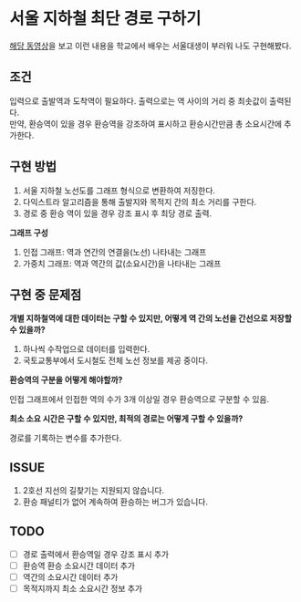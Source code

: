 # 서울 지하철 최단 경로 구하기

[해당 동영상](https://www.youtube.com/watch?v=_y6sPa3TZz4)을 보고 이런 내용을 학교에서 배우는 서울대생이 부러워 나도 구현해봤다. 

## 조건
입력으로 출발역과 도착역이 필요하다. 출력으로는 역 사이의 거리 중 최솟값이 출력된다.\
만약, 환승역이 있을 경우 환승역을 강조하여 표시하고 환승시간만큼 총 소요시간에 추가한다.

## 구현 방법

1. 서울 지하철 노선도를 그래프 형식으로 변환하여 저징한다.
2. 다익스트라 알고리즘을 통해 출발지와 목적지 간의 최소 거리를 구한다.
3. 경로 중 환승 역이 있을 경우 강조 표시 후 최당 경로 출력.

<b>그래프 구성</b>
1. 인접 그래프: 역과 연간의 연결을(노선) 나타내는 그래프
2. 가중치 그래프: 역과 역간의 값(소요시간)을 나타내는 그래프

## 구현 중 문제점

<b>개별 지하철역에 대한 데이터는 구할 수 있지만, 어떻게 역 간의 노선을 간선으로 저장할 수 있을까?</b> 

1. 하나씩 수작업으로 데이터를 입력한다.
2. 국토교통부에서 도시철도 전체 노선 정보를 제공 중이다.

<b>환승역의 구분을 어떻게 해야할까?</b>

인접 그래프에서 인접한 역의 수가 3개 이상일 경우 환승역으로 구분할 수 있음.

<b>최소 소요 시간은 구할 수 있지만, 최적의 경로는 어떻게 구할 수 있을까?</b>

경로를 기록하는 변수를 추가한다.

## ISSUE

1. 2호선 지선의 길찾기는 지원되지 않습니다.
2. 환승 패널티가 없어 계속하여 환승하는 버그가 있습니다.

## TODO

- [ ] 경로 출력에서 환승역일 경우 강조 표시 추가
- [ ] 환승역 환승 소요시간 데이터 추가
- [ ] 역간의 소요시간 데이터 추가
- [ ] 목적지까지 최소 소요시간 정보 추가
